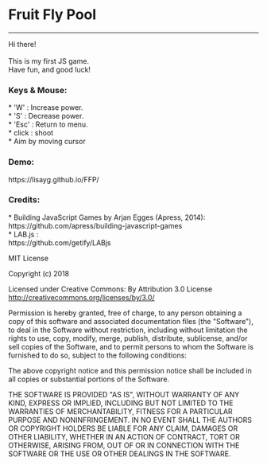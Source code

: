 <h1>Fruit Fly Pool</h1>

<hr>

Hi there!<br><br>
This is my first JS game.<br>
Have fun, and good luck!

<h3>Keys & Mouse:</h3>
* 'W' : Increase power.<br>
* 'S' : Decrease power.<br>
* 'Esc' : Return to menu.<br>
* click : shoot <br>
* Aim by moving cursor<br>

<h3>Demo:</h3>
https://lisayg.github.io/FFP/

<h3>Credits:</h3>
* Building JavaScript Games by Arjan Egges (Apress, 2014):<br>
  https://github.com/apress/building-javascript-games
  
  <br>
* LAB.js :<br>
  https://github.com/getify/LABjs
  <br>

MIT License

Copyright (c) 2018 

Licensed under Creative Commons: By Attribution 3.0 License<br>
http://creativecommons.org/licenses/by/3.0/

Permission is hereby granted, free of charge, to any person obtaining a copy
of this software and associated documentation files (the "Software"), to deal
in the Software without restriction, including without limitation the rights
to use, copy, modify, merge, publish, distribute, sublicense, and/or sell
copies of the Software, and to permit persons to whom the Software is
furnished to do so, subject to the following conditions:

The above copyright notice and this permission notice shall be included in all
copies or substantial portions of the Software.

THE SOFTWARE IS PROVIDED "AS IS", WITHOUT WARRANTY OF ANY KIND, EXPRESS OR
IMPLIED, INCLUDING BUT NOT LIMITED TO THE WARRANTIES OF MERCHANTABILITY,
FITNESS FOR A PARTICULAR PURPOSE AND NONINFRINGEMENT. IN NO EVENT SHALL THE
AUTHORS OR COPYRIGHT HOLDERS BE LIABLE FOR ANY CLAIM, DAMAGES OR OTHER
LIABILITY, WHETHER IN AN ACTION OF CONTRACT, TORT OR OTHERWISE, ARISING FROM,
OUT OF OR IN CONNECTION WITH THE SOFTWARE OR THE USE OR OTHER DEALINGS IN THE
SOFTWARE.
